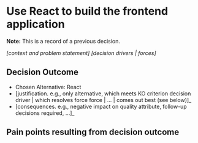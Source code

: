 # Use React to build the frontend application

**Note:** This is a record of a previous decision.

_[context and problem statement]_
_[decision drivers | forces]_ <!-- optional -->

## Decision Outcome

- Chosen Alternative: React
- [justification. e.g., only alternative, which meets KO criterion decision driver | which resolves force force | ... | comes out best (see below)]\_
- [consequences. e.g., negative impact on quality attribute, follow-up decisions required, ...]\_ <!-- optional -->

## Pain points resulting from decision outcome
